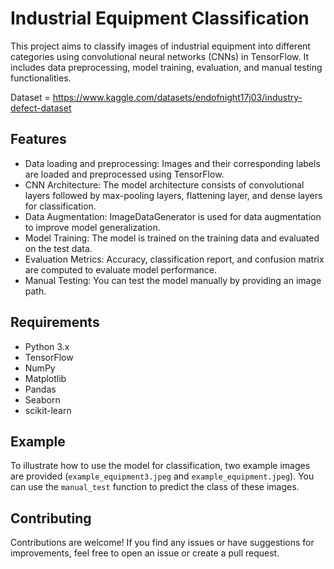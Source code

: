 # Industrial Equipment Classification

This project aims to classify images of industrial equipment into different categories using convolutional neural networks (CNNs) in TensorFlow. It includes data preprocessing, model training, evaluation, and manual testing functionalities.

Dataset = https://www.kaggle.com/datasets/endofnight17j03/industry-defect-dataset

## Features

- Data loading and preprocessing: Images and their corresponding labels are loaded and preprocessed using TensorFlow.
- CNN Architecture: The model architecture consists of convolutional layers followed by max-pooling layers, flattening layer, and dense layers for classification.
- Data Augmentation: ImageDataGenerator is used for data augmentation to improve model generalization.
- Model Training: The model is trained on the training data and evaluated on the test data.
- Evaluation Metrics: Accuracy, classification report, and confusion matrix are computed to evaluate model performance.
- Manual Testing: You can test the model manually by providing an image path.

## Requirements

- Python 3.x
- TensorFlow
- NumPy
- Matplotlib
- Pandas
- Seaborn
- scikit-learn

## Example

To illustrate how to use the model for classification, two example images are provided (`example_equipment3.jpeg` and `example_equipment.jpeg`). You can use the `manual_test` function to predict the class of these images.

## Contributing

Contributions are welcome! If you find any issues or have suggestions for improvements, feel free to open an issue or create a pull request.
